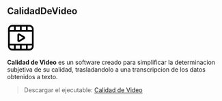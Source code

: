 ##  CalidadDeVideo

![imagen](/videoInfo/Assets/pelicula.png)

**Calidad de Video** es un software creado para simplificar la determinacion subjetiva de su calidad, trasladandolo a una transcripcion de los datos obtenidos a texto.



> Descargar el ejecutable: [Calidad de Video](https://github.com/Elzevir01/CalidadDeVideo/raw/master/videoInfo/bin/Calidad%20de%20Video.zip)